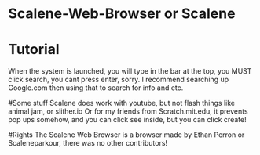 # Scalene-Web-Browser or Scalene

# Tutorial
When the system is launched, you will type in the bar at the top, you MUST click search, you cant press enter, sorry.
I recommend searching up Google.com then using that to search for info and etc.

#Some stuff
Scalene does work with youtube, but not flash things like animal jam, or slither.io
Or for my friends from Scratch.mit.edu, it prevents pop ups somehow, and you can click see inside, but you can click create!


#Rights
The Scalene Web Browser is a browser made by Ethan Perron or Scaleneparkour, there was no other contributors!

